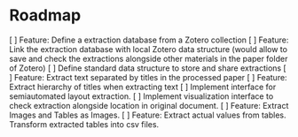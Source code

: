 # Roadmap

[ ] Feature: Define a extraction database from a Zotero collection
[ ] Feature: Link the extraction database with local Zotero data structure 
(would allow to save and check the extractions alongside other materials in the paper folder of Zotero)
[ ] Define standard data structure to store and share extractions
[ ] Feature: Extract text separated by titles in the processed paper
[ ] Feature: Extract hierarchy of titles when extracting text
[ ] Implement interface for semiautomated layout extraction.
[ ] Implement visualization interface to check extraction alongside location in original document.
[ ] Feature: Extract Images and Tables as Images.
[ ] Feature: Extract actual values from tables. Transform extracted tables into csv files.
